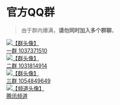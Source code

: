 # 官方QQ群

> 由于群内爆满，**请勿同时加入多个群聊**。

<div class="icon-grid-horizontal">
  <a class="icon-grid-group" href="https://qm.qq.com/q/SXFE20prWg" target="_blank">
    <div class="icon-grid-item">
      <img class="icon-grid-img" src="http://p.qlogo.cn/gh/1037371510/1037371510/640/" alt="【群头像】">
      <div class="icon-grid-label">一群 1037371510</div>
    </div>
  </a>

  <a class="icon-grid-group" href="https://qm.qq.com/q/sCGWedbhjE" target="_blank">
    <div class="icon-grid-item">
      <img class="icon-grid-img" src="http://p.qlogo.cn/gh/1031814914/1031814914/640/" alt="【群头像】">
      <div class="icon-grid-label">二群 1031814914</div>
    </div>
  </a>

  <a class="icon-grid-group" href="https://qm.qq.com/q/uM4zwY7gSA" target="_blank">
    <div class="icon-grid-item">
        <img class="icon-grid-img" src="http://p.qlogo.cn/gh/1054849649/1054849649/640/" alt="【群头像】">
        <div class="icon-grid-label">三群 1054849649</div>
    </div>
  </a>
  <a class="icon-grid-group" href="https://pd.qq.com/s/2njtk4vj2" target="_blank">
    <div class="icon-grid-item">
      <img class="icon-grid-img" src="https://groupprohead.gtimg.cn/591386364031612875/100" alt="【频道头像】">
      <div class="icon-grid-label">腾讯频道</div>
    </div>
  </a>
</div>